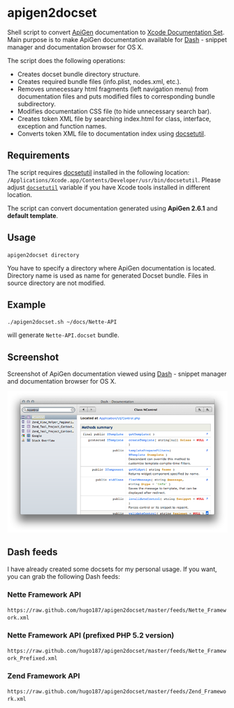 apigen2docset
=============

Shell script to convert [ApiGen](http://apigen.org/) documentation to [Xcode Documentation Set](https://developer.apple.com/library/mac/#documentation/DeveloperTools/Conceptual/Documentation_Sets/000-Introduction/introduction.html). Main purpose is to make ApiGen documentation available for [Dash](http://kapeli.com/dash/) - snippet manager and documentation browser for OS X.

The script does the following operations:

- Creates docset bundle directory structure.
- Creates required bundle files (info.plist, nodes.xml, etc.).
- Removes unnecessary html fragments (left navigation menu) from documentation files and puts modified files to corresponding bundle subdirectory.
- Modifies documentation CSS file (to hide unnecessary search bar).
- Creates token XML file by searching index.html for class, interface, exception and function names.
- Converts token XML file to documentation index using [docsetutil](http://developer.apple.com/library/mac/#documentation/Darwin/Reference/ManPages/Xcode-3.2.1/man1/docsetutil.1.html).

Requirements
-------------

The script requires [docsetutil](http://developer.apple.com/library/mac/#documentation/Darwin/Reference/ManPages/Xcode-3.2.1/man1/docsetutil.1.html) installed in the following location: `/Applications/Xcode.app/Contents/Developer/usr/bin/docsetutil`. Please adjust [`docsetutil`](https://github.com/hugo187/apigen2docset/blob/master/apigen2docset.sh#L27) variable if you have Xcode tools installed in different location. 

The script can convert documentation generated using __ApiGen 2.6.1__ and __default template__.

Usage
-----

`apigen2docset directory`

You have to specify a directory where ApiGen documentation is located. Directory name is used as name for generated Docset bundle. Files in source directory are not modified. 

Example
-------

`./apigen2docset.sh ~/docs/Nette-API`

will generate `Nette-API.docset` bundle.

Screenshot
----------

Screenshot of ApiGen documentation viewed using [Dash](http://kapeli.com/dash/) - snippet manager and documentation browser for OS X.

![Sample screenshot](https://github.com/hugo187/apigen2docset/raw/master/readme_resources/screnshot.png)

Dash feeds
----------

I have already created some docsets for my personal usage. If you want, you can grab the following Dash feeds:

### Nette Framework API

`https://raw.github.com/hugo187/apigen2docset/master/feeds/Nette_Framework.xml`

### Nette Framework API (prefixed PHP 5.2 version)

`https://raw.github.com/hugo187/apigen2docset/master/feeds/Nette_Framework_Prefixed.xml`

### Zend Framework API

`https://raw.github.com/hugo187/apigen2docset/master/feeds/Zend_Framework.xml`

